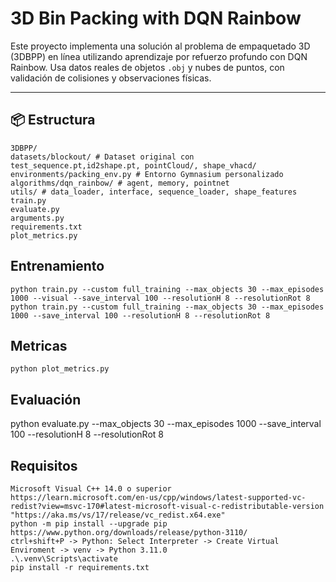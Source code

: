 # 3D Bin Packing with DQN Rainbow

Este proyecto implementa una solución al problema de empaquetado 3D (3DBPP) en línea utilizando aprendizaje por refuerzo profundo con DQN Rainbow. Usa datos reales de objetos `.obj` y nubes de puntos, con validación de colisiones y observaciones físicas.

---

## 📦 Estructura
    3DBPP/  
    datasets/blockout/ # Dataset original con test_sequence.pt,id2shape.pt, pointCloud/, shape_vhacd/
    environments/packing_env.py # Entorno Gymnasium personalizado
    algorithms/dqn_rainbow/ # agent, memory, pointnet
    utils/ # data_loader, interface, sequence_loader, shape_features
    train.py
    evaluate.py 
    arguments.py 
    requirements.txt
    plot_metrics.py

## Entrenamiento
    python train.py --custom full_training --max_objects 30 --max_episodes 1000 --visual --save_interval 100 --resolutionH 8 --resolutionRot 8
    python train.py --custom full_training --max_objects 30 --max_episodes 1000 --save_interval 100 --resolutionH 8 --resolutionRot 8

## Metricas
    python plot_metrics.py

## Evaluación
python evaluate.py --max_objects 30 --max_episodes 1000 --save_interval 100 --resolutionH 8 --resolutionRot 8

## Requisitos
    Microsoft Visual C++ 14.0 o superior
    https://learn.microsoft.com/en-us/cpp/windows/latest-supported-vc-redist?view=msvc-170#latest-microsoft-visual-c-redistributable-version
    "https://aka.ms/vs/17/release/vc_redist.x64.exe"
    python -m pip install --upgrade pip
    https://www.python.org/downloads/release/python-3110/
    ctrl+shift+P -> Python: Select Interpreter -> Create Virtual Enviroment -> venv -> Python 3.11.0
    .\.venv\Scripts\activate
    pip install -r requirements.txt
